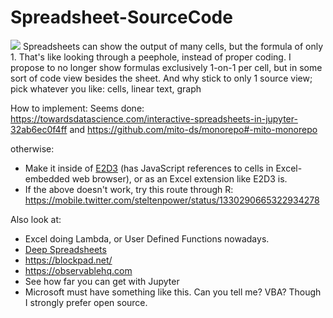# Spreadsheet-SourceCode
<img src="https://repository-images.githubusercontent.com/206755968/8b27c900-7896-11eb-9aec-d8e4c5899f80">
Spreadsheets can show the output of many cells, but the formula of only 1. That's like looking through a peephole, instead of proper coding.
I propose to no longer show formulas exclusively 1-on-1 per cell, but in some sort of code view besides the sheet.
And why stick to only 1 source view; pick whatever you like: cells, linear text, graph


How to implement:
Seems done: https://towardsdatascience.com/interactive-spreadsheets-in-jupyter-32ab6ec0f4ff and https://github.com/mito-ds/monorepo#-mito-monorepo


otherwise:
- Make it inside of [E2D3](https://e2d3.org) (has JavaScript references to cells in Excel-embedded web browser), or as an Excel extension like E2D3 is.
- If the above doesn't work, try this route through R: https://mobile.twitter.com/steltenpower/status/1330290665322934278


Also look at:
- Excel doing Lambda, or User Defined Functions nowadays.
- [Deep Spreadsheets](https://gitlab.com/muishkin/mwnci---deep-spreadsheets/)
- https://blockpad.net/
- https://observablehq.com
- See how far you can get with Jupyter
- Microsoft must have something like this. Can you tell me? VBA? Though I strongly prefer open source.
